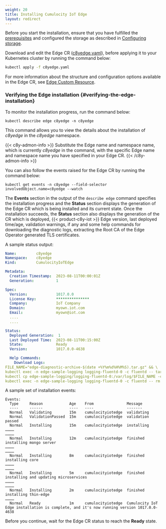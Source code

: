 ```yaml
---
weight: 20
title: Installing Cumulocity IoT Edge
layout: redirect
---
```


Before you start the installation, ensure that you have fulfilled the [prerequisites](/edge-kubernetes/installing-edge-on-k8/#prerequisites) and configured the storage as described in [Configuring storage](/edge-kubernetes/installing-edge-on-k8/#configuring-storage).

Download and edit the Edge CR ([c8yedge.yaml](/files/edge-k8s/c8yedge.yaml)), before applying it to your Kubernetes cluster by running the command below:

```bash
kubectl apply -f c8yedge.yaml
```
For more information about the structure and configuration options available in the Edge CR, see [Edge Custom Resource](/edge-kubernetes/edge-custom-resource-definition/).

### Verifying the Edge installation {#verifying-the-edge-installation}

To monitor the installation progress, run the command below:

```shell
kubectl describe edge c8yedge -n c8yedge
```
This command allows you to view the details about the installation of *c8yedge* in the *c8yedge* namespace.

{{< c8y-admon-info >}}
Substitute the Edge name and namespace name, which is currently *c8yedge* in the command, with the specific Edge name and namespace name you have specified in your Edge CR.
{{< /c8y-admon-info >}}

You can also follow the events raised for the Edge CR by running the command below:

```shell
kubectl get events -n c8yedge --field-selector involvedObject.name=c8yedge --watch
```

The **Events** section in the output of the `describe edge` command specifies the installation progress and the **Status** section displays the generation of the Edge CR which is being installed and its current state. Once the installation succeeds, the **Status** section also displays the generation of the CR which is deployed, {{< product-c8y-iot >}} Edge version, last deployed time/age, validation warnings, if any and some help commands for downloading the diagnostic logs, extracting the Root CA of the Edge Operator generated TLS certificates.

A sample status output:
```yaml
Name:         c8yedge
Namespace:    c8yedge
Kind:         CumulocityIoTEdge

Metadata:
  Creation Timestamp:  2023-08-11T00:00:01Z
  Generation:          1

Spec:
  Version:             1017.0.0
  License Key:         ***************
  Company:             IoT Company
  Domain:              myown.iot.com
  Email:               myown@iot.com
  ....
  ....

Status:
  Deployed Generation:  1
  Last Deployed Time:  2023-08-11T00:15:00Z
  State:               Ready
  Version:             1017.0.0-4638

  Help Commands:
    Download Logs:   
FILE_NAME="edge-diagnostic-archive-$(date +%Y%m%d%H%M%S).tar.gz" && \
kubectl exec -n edge-sample-logging logging-fluentd-0 -c fluentd -- tar -czvf /var/log/$FILE_NAME /var/log/edge && \
kubectl cp edge-sample-logging/logging-fluentd-0:/var/log/$FILE_NAME -c fluentd ./$FILE_NAME && \
kubectl exec -n edge-sample-logging logging-fluentd-0 -c fluentd -- rm /var/log/$FILE_NAME
```
A sample set of installation events:
```text
Events:
  Type     Reason            Age    From               Message
  ----     ------            ----   ----               -------
  Normal   Validating        15m    cumulocityiotedge  validating
  Normal   ValidationPassed  15m    cumulocityiotedge  validation passed
  Normal   Installing        15m    cumulocityiotedge  installing
…………
…………
  Normal   Installing        12m    cumulocityiotedge  finished installing mongo server
…………
…………
  Normal   Installing        8m     cumulocityiotedge  finished installing core
…………
…………
  Normal   Installing        5m     cumulocityiotedge  finished installing and updating microservices
…………
…………
  Normal   Installing        2m     cumulocityiotedge  finished installing thin-edge
…………
  Normal   Ready             1m     cumulocityiotedge  Cumulocity IoT Edge installation is complete, and it's now running version 1017.0.0-4638
```
Before you continue, wait for the Edge CR status to reach the **Ready** state.
